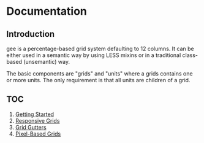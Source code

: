 Documentation
=============

Introduction
------------

gee is a percentage-based grid system defaulting to 12 columns. It can be either
used in a semantic way by using LESS mixins or in a traditional class-based
(unsemantic) way.

The basic components are "grids" and "units" where a grids contains one or more
units. The only requirement is that all units are children of a grid.

TOC
---

1. [Getting Started](Getting-Started.md)
2. [Responsive Grids](Responsive-Grids.md)
3. [Grid Gutters](Grid-Gutters.md)
4. [Pixel-Based Grids](Pixel-Based-Grids.md)
